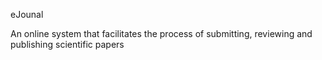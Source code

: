 eJounal

An online system that facilitates the process of submitting, reviewing and publishing scientific papers


